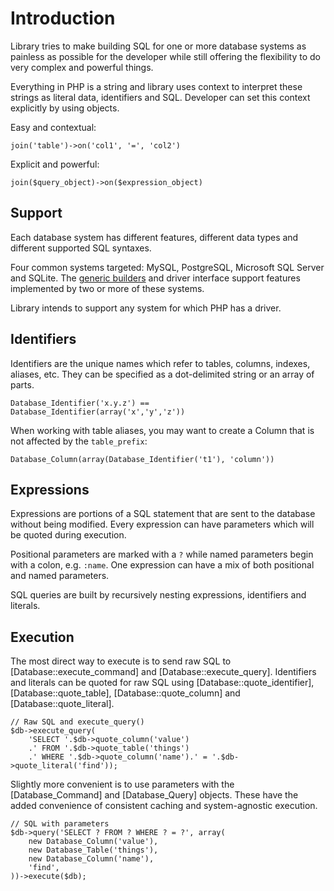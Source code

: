
# Introduction

Library tries to make building SQL for one or more database systems as painless as possible for the
developer while still offering the flexibility to do very complex and powerful things.

Everything in PHP is a string and library uses context to interpret these strings as literal data,
identifiers and SQL. Developer can set this context explicitly by using objects.

Easy and contextual:

    join('table')->on('col1', '=', 'col2')

Explicit and powerful:

    join($query_object)->on($expression_object)


## Support

Each database system has different features, different data types and different supported SQL
syntaxes.

Four common systems targeted: MySQL, PostgreSQL, Microsoft SQL Server and SQLite. The [generic
builders](realdb.building) and driver interface support features implemented by two or more of
these systems.

Library intends to support any system for which PHP has a driver.


## Identifiers

Identifiers are the unique names which refer to tables, columns, indexes, aliases, etc. They can be
specified as a dot-delimited string or an array of parts.

    Database_Identifier('x.y.z') == Database_Identifier(array('x','y','z'))

When working with table aliases, you may want to create a Column that is not affected by the
`table_prefix`:

    Database_Column(array(Database_Identifier('t1'), 'column'))


## Expressions

Expressions are portions of a SQL statement that are sent to the database without being modified.
Every expression can have parameters which will be quoted during execution.

Positional parameters are marked with a `?` while named parameters begin with a colon, e.g. `:name`.
One expression can have a mix of both positional and named parameters.

SQL queries are built by recursively nesting expressions, identifiers and literals.


## Execution

The most direct way to execute is to send raw SQL to [Database::execute_command] and
[Database::execute_query]. Identifiers and literals can be quoted for raw SQL using
[Database::quote_identifier], [Database::quote_table], [Database::quote_column] and
[Database::quote_literal].

    // Raw SQL and execute_query()
    $db->execute_query(
        'SELECT '.$db->quote_column('value')
        .' FROM '.$db->quote_table('things')
        .' WHERE '.$db->quote_column('name').' = '.$db->quote_literal('find'));

Slightly more convenient is to use parameters with the [Database_Command] and [Database_Query]
objects. These have the added convenience of consistent caching and system-agnostic execution.

    // SQL with parameters
    $db->query('SELECT ? FROM ? WHERE ? = ?', array(
        new Database_Column('value'),
        new Database_Table('things'),
        new Database_Column('name'),
        'find',
    ))->execute($db);
